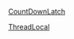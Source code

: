 [CountDownLatch](http://www.iteye.com/topic/1002652)

[ThreadLocal](http://blog.csdn.net/lufeng20/article/details/24314381)